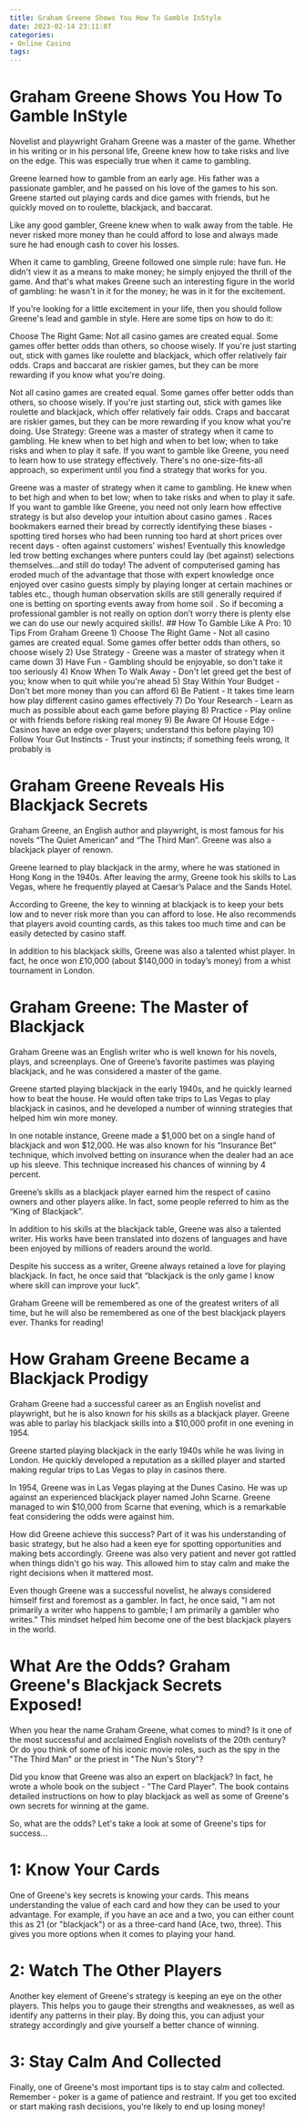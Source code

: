```yaml
---
title: Graham Greene Shows You How To Gamble InStyle
date: 2023-02-14 23:11:07
categories:
- Online Casino
tags:
---
```



#  Graham Greene Shows You How To Gamble InStyle

Novelist and playwright Graham Greene was a master of the game. Whether in his writing or in his personal life, Greene knew how to take risks and live on the edge. This was especially true when it came to gambling.

Greene learned how to gamble from an early age. His father was a passionate gambler, and he passed on his love of the games to his son. Greene started out playing cards and dice games with friends, but he quickly moved on to roulette, blackjack, and baccarat.

Like any good gambler, Greene knew when to walk away from the table. He never risked more money than he could afford to lose and always made sure he had enough cash to cover his losses.

When it came to gambling, Greene followed one simple rule: have fun. He didn't view it as a means to make money; he simply enjoyed the thrill of the game. And that's what makes Greene such an interesting figure in the world of gambling: he wasn't in it for the money; he was in it for the excitement.

If you're looking for a little excitement in your life, then you should follow Greene's lead and gamble in style. Here are some tips on how to do it:

Choose The Right Game: Not all casino games are created equal. Some games offer better odds than others, so choose wisely. If you're just starting out, stick with games like roulette and blackjack, which offer relatively fair odds. Craps and baccarat are riskier games, but they can be more rewarding if you know what you're doing.

Not all casino games are created equal. Some games offer better odds than others, so choose wisely. If you're just starting out, stick with games like roulette and blackjack, which offer relatively fair odds. Craps and baccarat are riskier games, but they can be more rewarding if you know what you're doing. Use Strategy: Greene was a master of strategy when it came to gambling. He knew when to bet high and when to bet low; when to take risks and when to play it safe. If you want to gamble like Greene, you need to learn how to use strategy effectively. There's no one-size-fits-all approach, so experiment until you find a strategy that works for you.

Greene was a master of strategy when it came to gambling. He knew when to bet high and when to bet low; when to take risks and when to play it safe. If you want to gamble like Greene, you need not only learn how effective strategy is but also develop your intuition about casino games . Races bookmakers earned their bread by correctly identifying these biases - spotting tired horses who had been running too hard at short prices over recent days - often against customers’ wishes! Eventually this knowledge led trow betting exchanges where punters could lay (bet against) selections themselves…and still do today! The advent of computerised gaming has eroded much of the advantage that those with expert knowledge once enjoyed over casino guests simply by playing longer at certain machines or tables etc., though human observation skills are still generally required if one is betting on sporting events away from home soil . So if becoming a professional gambler is not really on option don’t worry there is plenty else we can do use our newly acquired skills!. ## How To Gamble Like A Pro: 10 Tips From Graham Greene 1) Choose The Right Game - Not all casino games are created equal. Some games offer better odds than others, so choose wisely 2) Use Strategy - Greene was a master of strategy when it came down 3) Have Fun - Gambling should be enjoyable, so don't take it too seriously 4) Know When To Walk Away - Don't let greed get the best of you; know when to quit while you're ahead 5) Stay Within Your Budget - Don't bet more money than you can afford 6) Be Patient - It takes time learn how play different casino games effectively 7) Do Your Research - Learn as much as possible about each game before playing 8) Practice - Play online or with friends before risking real money 9) Be Aware Of House Edge - Casinos have an edge over players; understand this before playing 10) Follow Your Gut Instincts - Trust your instincts; if something feels wrong, it probably is

#  Graham Greene Reveals His Blackjack Secrets

Graham Greene, an English author and playwright, is most famous for his novels “The Quiet American” and “The Third Man”. Greene was also a blackjack player of renown.

Greene learned to play blackjack in the army, where he was stationed in Hong Kong in the 1940s. After leaving the army, Greene took his skills to Las Vegas, where he frequently played at Caesar’s Palace and the Sands Hotel.

According to Greene, the key to winning at blackjack is to keep your bets low and to never risk more than you can afford to lose. He also recommends that players avoid counting cards, as this takes too much time and can be easily detected by casino staff.

In addition to his blackjack skills, Greene was also a talented whist player. In fact, he once won £10,000 (about $140,000 in today’s money) from a whist tournament in London.

#  Graham Greene: The Master of Blackjack

Graham Greene was an English writer who is well known for his novels, plays, and screenplays. One of Greene’s favorite pastimes was playing blackjack, and he was considered a master of the game.

Greene started playing blackjack in the early 1940s, and he quickly learned how to beat the house. He would often take trips to Las Vegas to play blackjack in casinos, and he developed a number of winning strategies that helped him win more money.

In one notable instance, Greene made a $1,000 bet on a single hand of blackjack and won $12,000. He was also known for his “Insurance Bet” technique, which involved betting on insurance when the dealer had an ace up his sleeve. This technique increased his chances of winning by 4 percent.

Greene’s skills as a blackjack player earned him the respect of casino owners and other players alike. In fact, some people referred to him as the “King of Blackjack”.

In addition to his skills at the blackjack table, Greene was also a talented writer. His works have been translated into dozens of languages and have been enjoyed by millions of readers around the world.

Despite his success as a writer, Greene always retained a love for playing blackjack. In fact, he once said that “blackjack is the only game I know where skill can improve your luck”.

Graham Greene will be remembered as one of the greatest writers of all time, but he will also be remembered as one of the best blackjack players ever. Thanks for reading!

#  How Graham Greene Became a Blackjack Prodigy

Graham Greene had a successful career as an English novelist and playwright, but he is also known for his skills as a blackjack player. Greene was able to parlay his blackjack skills into a $10,000 profit in one evening in 1954.

Greene started playing blackjack in the early 1940s while he was living in London. He quickly developed a reputation as a skilled player and started making regular trips to Las Vegas to play in casinos there.

In 1954, Greene was in Las Vegas playing at the Dunes Casino. He was up against an experienced blackjack player named John Scarne. Greene managed to win $10,000 from Scarne that evening, which is a remarkable feat considering the odds were against him.

How did Greene achieve this success? Part of it was his understanding of basic strategy, but he also had a keen eye for spotting opportunities and making bets accordingly. Greene was also very patient and never got rattled when things didn't go his way. This allowed him to stay calm and make the right decisions when it mattered most.

Even though Greene was a successful novelist, he always considered himself first and foremost as a gambler. In fact, he once said, "I am not primarily a writer who happens to gamble; I am primarily a gambler who writes." This mindset helped him become one of the best blackjack players in the world.

#  What Are the Odds? Graham Greene's Blackjack Secrets Exposed!

When you hear the name Graham Greene, what comes to mind? Is it one of the most successful and acclaimed English novelists of the 20th century? Or do you think of some of his iconic movie roles, such as the spy in the "The Third Man" or the priest in "The Nun's Story"?

Did you know that Greene was also an expert on blackjack? In fact, he wrote a whole book on the subject - "The Card Player". The book contains detailed instructions on how to play blackjack as well as some of Greene's own secrets for winning at the game.

So, what are the odds? Let's take a look at some of Greene's tips for success...

# 1: Know Your Cards

One of Greene's key secrets is knowing your cards. This means understanding the value of each card and how they can be used to your advantage. For example, if you have an ace and a two, you can either count this as 21 (or "blackjack") or as a three-card hand (Ace, two, three). This gives you more options when it comes to playing your hand.

# 2: Watch The Other Players

Another key element of Greene's strategy is keeping an eye on the other players. This helps you to gauge their strengths and weaknesses, as well as identify any patterns in their play. By doing this, you can adjust your strategy accordingly and give yourself a better chance of winning.

# 3: Stay Calm And Collected

Finally, one of Greene's most important tips is to stay calm and collected. Remember - poker is a game of patience and restraint. If you get too excited or start making rash decisions, you're likely to end up losing money!